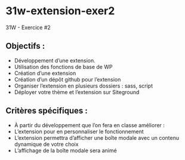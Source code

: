 # 31w-extension-exer2
31W - Exercice #2

## Objectifs : 
- Développement d’une extension.
- Utilisation des fonctions de base de WP
- Création d’une extension
- Création d’un dépôt github pour l’extension
- Organiser l’extension en plusieurs dossiers : sass, script
- Déployer votre thème et l’extension sur Siteground

## Critères spécifiques :
- 	À partir du développement que l’on fera en classe améliorer :
- 	L’extension pour en personnaliser le fonctionnement
- 	L’extension permettra d’afficher une boîte modale avec un contenu dynamique de votre choix
- 	L’affichage de la boîte modale sera animé
